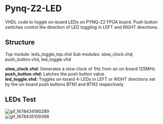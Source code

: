# Pynq-Z2-LED
VHDL code to toggle on-board LEDs on PYNQ-Z2 FPGA board. Push button switches control the direction of LED toggling in LEFT and RIGHT directions.

## Structure
Top module: leds_toggle_top.vhd
Sub modules: slow_clock.vhd, push_button.vhd, led_toggle.vhd

<b>slow_clock.vhd:</b> Generates a slow clock of 1Hz from an on-board 125MHz.
<br />
<b>push_button.vhd:</b> Latches the push button value.
<br />
<b>led_toggle.vhd:</b> Toggles on-board 4-LEDs in LEFT or RIGHT directions set by the on-board push buttons BTN1 and BTN2 respectively
<br />

## LEDs Test
![gif_1678434190289](https://user-images.githubusercontent.com/127403893/224254519-bb5f76c4-de98-47c5-9464-0eb0dd9b3021.gif)
<br />
![gif_1678435109398](https://user-images.githubusercontent.com/127403893/224257826-68b08684-5e0f-471a-a691-7ae5fafcc718.gif)
